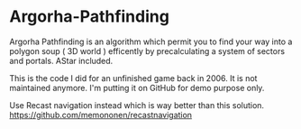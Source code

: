 Argorha-Pathfinding
===================

Argorha Pathfinding is an algorithm which permit you to find your way into a polygon soup ( 3D world ) efficently by precalculating a system of sectors and portals. AStar included.

This is the code I did for an unfinished game back in 2006. It is not maintained anymore. I'm putting it on GitHub for demo purpose only.

Use Recast navigation instead which is way better than this solution. https://github.com/memononen/recastnavigation
